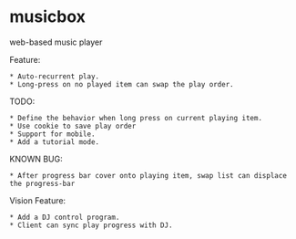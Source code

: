musicbox
========

web-based music player

Feature:

	* Auto-recurrent play.
	* Long-press on no played item can swap the play order.

TODO:

	* Define the behavior when long press on current playing item.
	* Use cookie to save play order
	* Support for mobile.
	* Add a tutorial mode.

KNOWN BUG:

	* After progress bar cover onto playing item, swap list can displace the progress-bar

Vision Feature:

	* Add a DJ control program.
	* Client can sync play progress with DJ.
